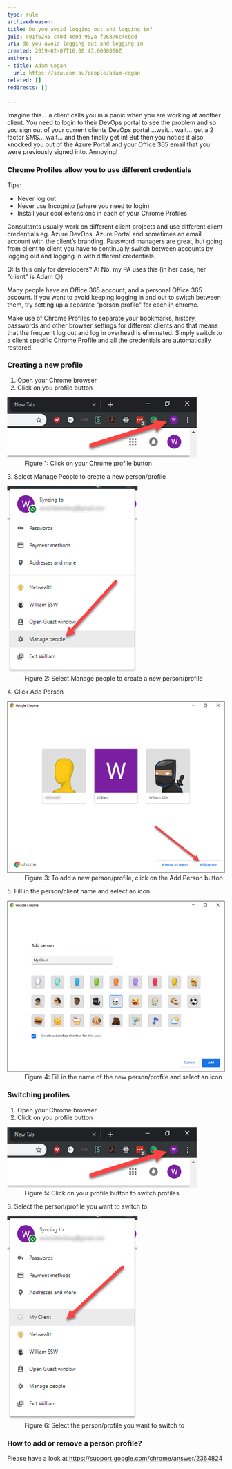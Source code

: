 ```yaml
---
type: rule
archivedreason: 
title: Do you avoid logging out and logging in?
guid: c01f6245-c40d-4e0d-952a-f26876c4ebdd
uri: do-you-avoid-logging-out-and-logging-in
created: 2019-02-07T16:00:43.0000000Z
authors:
- title: Adam Cogan
  url: https://ssw.com.au/people/adam-cogan
related: []
redirects: []

---
```


Imagine this… a client calls you in a panic when you are working at another client. You need to login to their DevOps portal to see the problem and so you sign out of your current clients DevOps portal …wait… wait… get a 2 factor SMS… wait… and then finally get in! But then you notice it also knocked you out of the Azure Portal and your Office 365 email that you were previously signed into. Annoying!

<!--endintro-->

### Chrome Profiles allow you to use different credentials 


Tips:



* Never log out
* Never use Incognito (where you need to login)
* Install your cool extensions in each of your Chrome Profiles

Consultants usually work on different client projects and use different client credentials eg. Azure DevOps, Azure Portal and sometimes an email account with the client’s branding. Password managers are great, but going from client to client you have to continually switch between accounts by logging out and logging in with different credentials.


Q: Is this only for developers?
A: No, my PA uses this (in her case, her "client" is Adam 😉)

Many people have an Office 365 account, and a personal Office 365 account. If you want to avoid keeping logging in and out to switch between them, try setting up a separate "person profile" for each in chrome.

Make use of Chrome Profiles to separate your bookmarks, history, passwords and other browser settings for different clients and that means that the frequent log out and log in overhead is eliminated. Simply switch to a client specific Chrome Profile and all the credentials are automatically restored.

### Creating a new profile



1. Open your Chrome browser
2. Click on you profile button
<dl class="image"><dt> <img src="chrome-profile-1.png" alt="chrome-profile-1.png"> </dt><dd>Figure 1: Click on your Chrome profile button</dd></dl>
3. Select Manage People to create a new person/profile
<dl class="image"><dt> <img src="chrome-profile-2.png" alt="chrome-profile-2.png"> </dt><dd>Figure 2: Select Manage people to create a new person/profile</dd></dl>
4. Click Add Person
<dl class="image"><dt> <img src="chrome-profile-3.png" alt="chrome-profile-3.png"> </dt><dd>Figure 3: To add a new person/profile, click on the Add Person button</dd></dl>
5. Fill in the person/client name and select an icon
<dl class="image"><dt> <img src="chrome-profile-4.png" alt="chrome-profile-4.png"> </dt><dd>Figure 4: Fill in the name of the new person/profile and select an icon</dd></dl>


### Switching profiles

1. Open your Chrome browser
2. Click on you profile button
<dl class="image"><dt> <img src="chrome-profile-5.png" alt="chrome-profile-5.png"> </dt><dd>Figure 5: Click on your profile button to switch profiles</dd></dl>
3. Select the person/profile you want to switch to
<dl class="image"><dt> <img src="chrome-profile-6.png" alt="chrome-profile-6.png"> </dt><dd>Figure 6: Select the person/profile you want to switch to<br></dd></dl>


### How to add or remove a person profile?

Please have a look at https://support.google.com/chrome/answer/2364824
